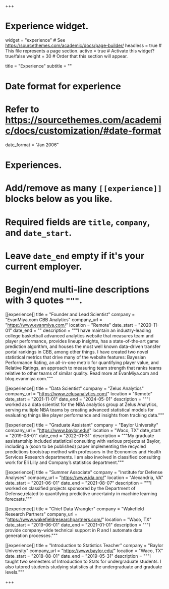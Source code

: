 +++
# Experience widget.
widget = "experience"  # See https://sourcethemes.com/academic/docs/page-builder/
headless = true  # This file represents a page section.
active = true  # Activate this widget? true/false
weight = 30  # Order that this section will appear.

title = "Experience"
subtitle = ""

# Date format for experience
#   Refer to https://sourcethemes.com/academic/docs/customization/#date-format
date_format = "Jan 2006"

# Experiences.
#   Add/remove as many `[[experience]]` blocks below as you like.
#   Required fields are `title`, `company`, and `date_start`.
#   Leave `date_end` empty if it's your current employer.
#   Begin/end multi-line descriptions with 3 quotes `"""`.

[[experience]]
  title = "Founder and Lead Scientist"
  company = "EvanMiya.com CBB Analytics"
  company_url = "https://www.evanmiya.com/"
  location = "Remote"
  date_start = "2020-11-01"
  date_end = ""
  description = """I have maintain an industry-leading college basketball advanced analytics website that measures team and player performance, provides lineup insights, has a state-of-the-art game prediction algorithm, and houses the most well known data-driven transfer portal rankings in CBB, among other things. I have created two novel statistical metrics that drive many of the website features: Bayesian Performance Rating, an all-in-one metric for quantifying player value, and Relative Ratings, an approach to measuring team strength that ranks teams relative to other teams of similar quality. Read more at EvanMiya.com and blog.evanmiya.com."""

[[experience]]
  title = "Data Scientist"
  company = "Zelus Analytics"
  company_url = "https://www.zelusanalytics.com/"
  location = "Remote"
  date_start = "2021-11-01"
  date_end = "2024-05-01"
  description = """I worked as a data scientist for the NBA analytics group at Zelus Analytics, serving multiple NBA teams by creating advanced statistical models for evaluating things like player performance and insights from tracking data."""

[[experience]]
  title = "Graduate Assistant"
  company = "Baylor University"
  company_url = "https://www.baylor.edu/"
  location = "Waco, TX"
  date_start = "2019-08-01"
  date_end = "2022-01-31"
  description = """My graduate assistantship included statistical consulting with various projects at Baylor, including a (soon to be published) paper implementing the recycled predictions bootstrap method with professors in the Economics and Health Services Research departments. I am also involved in classified consulting work for Eli Lilly and Company’s statistics department."""
  
[[experience]]
  title = "Summer Associate"
  company = "Institute for Defense Analyses"
  company_url = "https://www.ida.org/"
  location = "Alexandria, VA"
  date_start = "2021-06-01"
  date_end = "2021-08-07"
  description = """I worked on classified projects sponsored by the Department of Defense,related to quantifying predictive uncertainty in machine learning forecasts."""

[[experience]]
  title = "Chief Data Wrangler"
  company = "Wakefield Research Partners"
  company_url = "https://www.wakefieldresearchpartners.com/"
  location = "Waco, TX"
  date_start = "2019-06-01"
  date_end = "2021-01-01"
  description = """I provide company-wide technical support in R and I automate data generation processes."""
  
[[experience]]
  title = "Introduction to Statistics Teacher"
  company = "Baylor University"
  company_url = "https://www.baylor.edu/"
  location = "Waco, TX"
  date_start = "2018-08-01"
  date_end = "2019-05-31"
  description = """I taught two semesters of Introduction to Stats for undergraduate students. I also tutored students studying statistics at the undergraduate and graduate levels."""
  
+++
